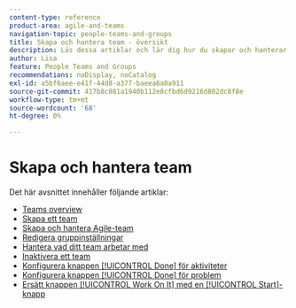 ```yaml
---
content-type: reference
product-area: agile-and-teams
navigation-topic: people-teams-and-groups
title: Skapa och hantera team - översikt
description: Läs dessa artiklar och lär dig hur du skapar och hanterar team i Adobe Workfront.
author: Lisa
feature: People Teams and Groups
recommendations: noDisplay, noCatalog
exl-id: a5bf6aee-e41f-44d8-a377-baeea6a0a911
source-git-commit: 417b8c081a1940b112e8cfbd6d9216d802dc8f8e
workflow-type: tm+mt
source-wordcount: '68'
ht-degree: 0%

---
```


# Skapa och hantera team

Det här avsnittet innehåller följande artiklar:

* [Teams overview](../../people-teams-and-groups/create-and-manage-teams/teams-overview.md)
* [Skapa ett team](../../people-teams-and-groups/create-and-manage-teams/create-a-team.md)
* [Skapa och hantera Agile-team](../../people-teams-and-groups/create-and-manage-teams/create-and-manage-agile-teams.md)
* [Redigera gruppinställningar](../../people-teams-and-groups/create-and-manage-teams/edit-team-settings.md)
* [Hantera vad ditt team arbetar med](../../people-teams-and-groups/create-and-manage-teams/manage-what-your-team-is-working-on.md)
* [Inaktivera ett team](../../people-teams-and-groups/create-and-manage-teams/deactivate-a-team.md)
* [Konfigurera knappen [!UICONTROL Done] för aktiviteter](../../people-teams-and-groups/create-and-manage-teams/configure-the-done-button-for-tasks.md)
* [Konfigurera knappen [!UICONTROL Done] för problem](../../people-teams-and-groups/create-and-manage-teams/configure-the-done-button-for-issues.md)
* [Ersätt knappen [!UICONTROL Work On It] med en [!UICONTROL Start]-knapp](../../people-teams-and-groups/create-and-manage-teams/work-on-it-button-to-start-button.md)
